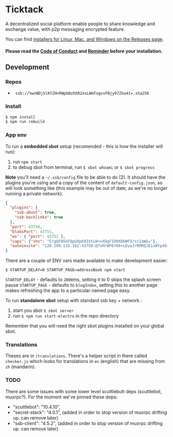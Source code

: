 # Ticktack

A decentralized social platform enable people to share knowledge and exchange value, with p2p messaging encrypted feature. 

You can find [installers for Linux, Mac, and Windows on the Releases page](https://github.com/ticktackim/ticktack-workplan/releases).

#### Please read the [Code of Conduct](https://github.com/ticktackim/ticktack-network/wiki/Code-of-Conduct) and [Reminder](https://github.com/ticktackim/ticktack-network/wiki/REMINDER) before your installation. 



## Development

### Repos

- ` ssb://%wnNDjViKYZH+RWpbNzDXR2oxLWmTagvvFBjy97Zko4I=.sha256`

### Install

```bash
$ npm install
$ npm run rebuild
```

### App env

To run a **embedded sbot** setup (recomended - this is how the installer will run):

1. run `npm start`
2. to debug sbot from terminal, run `$ sbot whoami` or `$ sbot progress`

**Note** you'll need a `~/.ssb/config` file to be able to do (2).
It should have the plugins you're using and a copy of the content of `default-config.json`, so will look something like (this example may be out of date, as we're no longer running a private network):

```json
{
  "plugins": {
    "ssb-about": true,
    "ssb-backlinks": true
  },
  "port": 43750,
  "blobsPort": 43751,
  "ws": { "port": 43751 },
  "caps": {"shs": "ErgQF85hFQpUXp69IXtLW+nXDgFIOKKDOWFX/st2aWk="},
  "autoinvite": "128.199.132.182:43750:@7xMrWP8708+LDvaJrRMRQJEixWYp4Oipa9ohqY7+NyQ=.ed25519~YC4ZnjHH8qzsyHe2sihW8WDlhxSUH33IthOi4EsldwQ="
}
```

There are a couple of ENV vars made available to make development easier:
```
$ STARTUP_DELAY=0 STARTUP_PAGE=addressBook npm start
```
`STARTUP_DELAY` - defaults to `2000`ms, setting it to 0 skips the splash screen pause
`STARTUP_PAGE` - defaults to `blogIndex`, setting this to another page makes refreshing the app to a particular named page easy.


To run **standalone sbot** setup with standard ssb key + network :

1. start you sbot `$ sbot server`
2. run `$ npm run start-electro` in the repo directory

Remember that you will need the right sbot plugins installed on your global sbot.


### Translations

Theses are in `/translations`.
There's a helper script in there called `checker.js` which looks for translations in `en` (english) that are missing from `zh` (mandarin).


### TODO

There are some issues with some lower level scuttlebutt deps (scuttlebot, muxrpc?). For the moment we've pinned these deps:
- "scuttlebot": "10.4.10",
- "secret-stack": "4.0.1", (added in order to stop version of muxrpc drifting up. can remove later)
- "ssb-client": "4.5.2", (added in order to stop version of muxrpc drifting up. can remove later)
